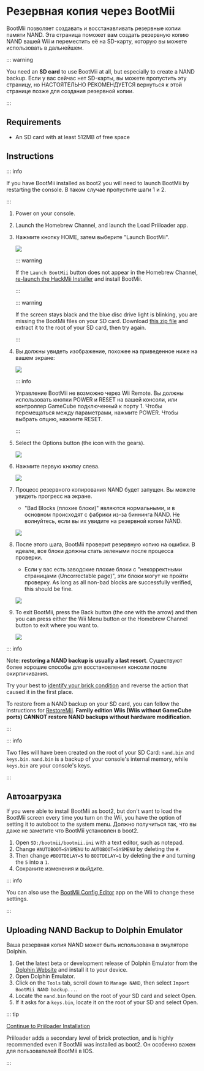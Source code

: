 # Резервная копия через BootMii

BootMii позволяет создавать и восстанавливать резервные копии памяти NAND.
Эта страница поможет вам создать резервную копию NAND вашей Wii и переместить её на SD-карту, которую вы можете использовать в дальнейшем.

::: warning

You need an **SD card** to use BootMii at all, but especially to create a NAND backup. Если у вас сейчас нет SD-карты, вы можете пропустить эту страницу, но НАСТОЯТЕЛЬНО РЕКОМЕНДУЕТСЯ вернуться к этой странице позже для создания резервной копии.

:::

## Requirements

- An SD card with at least 512MB of free space

## Instructions

::: info

If you have BootMii installed as boot2 you will need to launch BootMii by restarting the console. В таком случае пропустите шаги 1 и 2.

:::

1. Power on your console.

2. Launch the Homebrew Channel, and launch the Load Priiloader app.

3. Нажмите кнопку HOME, затем выберите "Launch BootMii".

   ![](/images/bootmii/BootMii_HBC.png)

   ::: warning

   If the `Launch BootMii` button does not appear in the Homebrew Channel, [re-launch the HackMii Installer](hackmii) and install BootMii.

   :::

   ::: warning

   If the screen stays black and the blue disc drive light is blinking, you are missing the BootMii files on your SD card. Download [this zip file](/assets/files/bootmii_sd_files.zip) and extract it to the root of your SD card, then try again.

   :::

4. Вы должны увидеть изображение, похожее на приведенное ниже на вашем экране:

   ![](/images/bootmii/BootMii_Main.png)

   ::: info

   Управление BootMii не возможно через Wii Remote.
   Вы должны использовать кнопки POWER и RESET на вашей консоли, или контроллер GameCube подключенный к порту 1.
   Чтобы перемещаться между параметрами, нажмите POWER. Чтобы выбрать опцию, нажмите RESET.

   :::

5. Select the Options button (the icon with the gears).

   ![](/images/bootmii/BootMii_Gears.png)

6. Нажмите первую кнопку слева.

   ![](/images/bootmii/BootMii_Backup.png)

7. Процесс резервного копирования NAND будет запущен. Вы можете увидеть прогресс на экране.

   - "Bad Blocks (плохие блоки)" являются нормальными, и в основном происходят с фабрики из-за биннинга NAND. Не волнуйтесь, если вы их увидите на резервной копии NAND.

   ![](/images/bootmii/BootMii_NAND_Backup.png)

8. После этого шага, BootMii проверит резервную копию на ошибки. В идеале, все блоки должны стать зелеными после процесса проверки.

   - Если у вас есть заводские плохие блоки с "некорректными страницами (Uncorrectable page)", эти блоки могут не пройти проверку. As long as all non-bad blocks are successfully verified, this should be fine.

   ![](/images/bootmii/BootMii_NAND_Backup_Verify.png)

9. To exit BootMii, press the Back button (the one with the arrow) and then you can press either the Wii Menu button or the Homebrew Channel button to exit where you want to.

   ![](/images/bootmii/BootMii_Return.png)

::: info

Note: **restoring a NAND backup is usually a last resort**. Существуют более хорошие способы для восстановления консоли после окирпичивания.

Try your best to [identify your brick condition](bricks) and reverse the action that caused it in the first place.

To restore from a NAND backup on your SD card, you can follow the instructions for [RestoreMii](bootmiirecover).
**Family edition Wiis (Wiis without GameCube ports) CANNOT restore NAND backups without hardware modification.**

:::

::: info

Two files will have been created on the root of your SD Card: `nand.bin` and `keys.bin`. `nand.bin` is a backup of your console's internal memory, while `keys.bin` are your console's keys.

:::

## Автозагрузка

If you were able to install BootMii as boot2, but don't want to load the BootMii screen every time you turn on the Wii, you have the option of setting it to autoboot to the system menu. Должно получиться так, что вы даже не заметите что BootMii установлен в boot2.

1. Open `SD:/bootmii/bootmii.ini` with a text editor, such as notepad.
2. Change `#AUTOBOOT=SYSMENU` to `AUTOBOOT=SYSMENU` by deleting the `#`.
3. Then change `#BOOTDELAY=5` to `BOOTDELAY=1` by deleting the `#` and turning the `5` into a `1`.
4. Сохраните изменения и выйдите.

::: info

You can also use the [BootMii Config Editor](https://oscwii.org/library/app/BootMiiConfigurationEditor) app on the Wii to change these settings.

:::

## Uploading NAND Backup to Dolphin Emulator

Ваша резервная копия NAND может быть использована в эмуляторе Dolphin.

1. Get the latest beta or development release of Dolphin Emulator from the [Dolphin Website](https://dolphin-emu.org/) and install it to your device.
2. Open Dolphin Emulator.
3. Click on the `Tools` tab, scroll down to `Manage NAND`, then select `Import BootMii NAND backup...`.
4. Locate the `nand.bin` found on the root of your SD card and select Open.
5. If it asks for a `keys.bin`, locate it on the root of your SD and select Open.

::: tip

[Continue to Priiloader Installation](priiloader)

Priiloader adds a secondary level of brick protection, and is highly recommended even if BootMii was installed as boot2. Он особенно важен для пользователей BootMii в IOS.

:::
